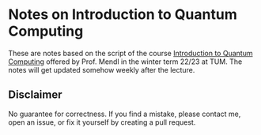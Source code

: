 # Notes on Introduction to Quantum Computing
These are notes based on the script of the course [Introduction to Quantum Computing](https://www.ph.tum.de/academics/org/cc/mh/IN2381/) offered by Prof. Mendl in the winter term 22/23 at TUM.
The notes will get updated somehow weekly after the lecture.

## Disclaimer
No guarantee for correctness. If you find a mistake, please contact me, open an issue, or 
fix it yourself by creating a pull request.


